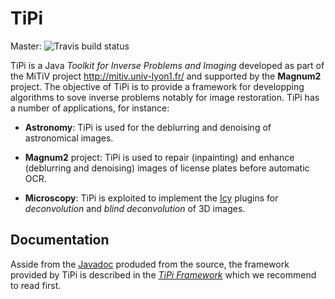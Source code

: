 # TiPi

Master: ![Travis build status](https://travis-ci.org/emmt/TiPi.svg?branch=eric-devel)

TiPi is a Java *Toolkit for Inverse Problems and Imaging* developed as part of
the MiTiV project <http://mitiv.univ-lyon1.fr/> and supported by the
**Magnum2** project.  The objective of TiPi is to provide a framework for
developping algorithms to sove inverse problems notably for image restoration.
TiPi has a number of applications, for instance:

* **Astronomy**: TiPi is used for the deblurring and denoising of astronomical
  images.

* **Magnum2** project: TiPi is used to repair (inpainting) and enhance
  (deblurring and denoising) images of license plates before automatic OCR.

* **Microscopy**: TiPi is exploited to implement the
  [Icy](http://icy.bioimageanalysis.org/) plugins for *deconvolution* and
  *blind deconvolution* of 3D images.


## Documentation

Asside from the [Javadoc](http://emmt.github.io/TiPi/) produded from the
source, the framework provided by TiPi is described in the
[*TiPi Framework*](http://emmt.github.io/TiPi) which we recommend to
read first.
